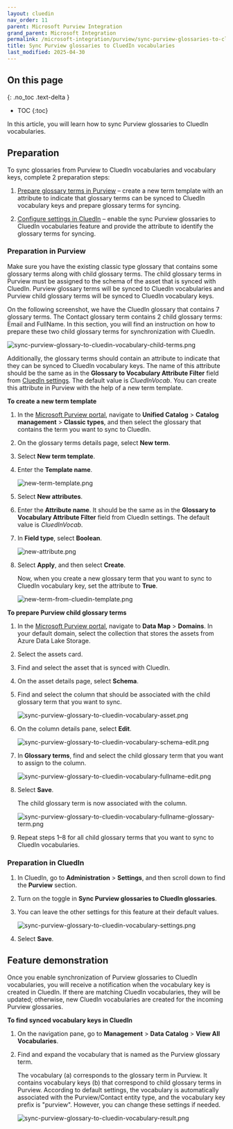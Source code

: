 ```yaml
---
layout: cluedin
nav_order: 11
parent: Microsoft Purview Integration
grand_parent: Microsoft Integration
permalink: /microsoft-integration/purview/sync-purview-glossaries-to-cluedin-vocabularies
title: Sync Purview glossaries to CluedIn vocabularies
last_modified: 2025-04-30
---
```

## On this page
{: .no_toc .text-delta }
- TOC
{:toc}

In this article, you will learn how to sync Purview glossaries to CluedIn vocabularies.

## Preparation

To sync glossaries from Purview to CluedIn vocabularies and vocabulary keys, complete 2 preparation steps:

1. [Prepare glossary terms in Purview](#preparation-in-purview) – create a new term template with an attribute to indicate that glossary terms can be synced to CluedIn vocabulary keys and prepare glossary terms for syncing.

1. [Configure settings in CluedIn](#preparation-in-cluedin) – enable the sync Purview glossaries to CluedIn vocabularies feature and provide the attribute to identify the glossary terms for syncing. 

### Preparation in Purview

Make sure you have the existing classic type glossary that contains some glossary terms along with child glossary terms. The child glossary terms in Purview must be assigned to the schema of the asset that is synced with CluedIn. Purview glossary terms will be synced to CluedIn vocabularies and Purview child glossary terms will be synced to CluedIn vocabulary keys.

On the following screenshot, we have the CluedIn glossary that contains 7 glossary terms. The Contact glossary term contains 2 child glossary terms: Email and FullName. In this section, you will find an instruction on how to prepare these two child glossary terms for synchronization with CluedIn.

![sync-purview-glossary-to-cluedin-vocabulary-child-terms.png](../../assets/images/microsoft-integration/purview/sync-purview-glossary-to-cluedin-vocabulary-child-terms.png)

Additionally, the glossary terms should contain an attribute to indicate that they can be synced to CluedIn vocabulary keys. The name of this attribute should be the same as in the **Glossary to Vocabulary Attribute Filter** field from [CluedIn settings](#preparation-in-cluedin). The default value is _CluedInVocab_. You can create this attribute in Purview with the help of a new term template.

**To create a new term template**

1. In the [Microsoft Purview portal](https://purview.microsoft.com/), navigate to **Unified Catalog** > **Catalog management** > **Classic types**, and then select the glossary that contains the term you want to sync to CluedIn.

1. On the glossary terms details page, select **New term**.

1. Select **New term template**.

1. Enter the **Template name**.

    ![new-term-template.png](../../assets/images/microsoft-integration/purview/new-term-template.png)

1. Select **New attributes**.

1. Enter the **Attribute name**. It should be the same as in the **Glossary to Vocabulary Attribute Filter** field from CluedIn settings. The default value is _CluedInVocab_.

1. In **Field type**, select **Boolean**.

    ![new-attribute.png](../../assets/images/microsoft-integration/purview/new-attribute.png)

1. Select **Apply**, and then select **Create**.

    Now, when you create a new glossary term that you want to sync to CluedIn vocabulary key, set the attribute to **True**.

    ![new-term-from-cluedin-template.png](../../assets/images/microsoft-integration/purview/new-term-from-cluedin-template.png)

**To prepare Purview child glossary terms**

1. In the [Microsoft Purview portal](https://purview.microsoft.com/), navigate to **Data Map** > **Domains**. In your default domain, select the collection that stores the assets from Azure Data Lake Storage.

1. Select the assets card.

1. Find and select the asset that is synced with CluedIn.

1. On the asset details page, select **Schema**.

1. Find and select the column that should be associated with the child glossary term that you want to sync. 

    ![sync-purview-glossary-to-cluedin-vocabulary-asset.png](../../assets/images/microsoft-integration/purview/sync-purview-glossary-to-cluedin-vocabulary-asset.png)

1. On the column details pane, select **Edit**.

    ![sync-purview-glossary-to-cluedin-vocabulary-schema-edit.png](../../assets/images/microsoft-integration/purview/sync-purview-glossary-to-cluedin-vocabulary-schema-edit.png)

1. In **Glossary terms**, find and select the child glossary term that you want to assign to the column.

    ![sync-purview-glossary-to-cluedin-vocabulary-fullname-edit.png](../../assets/images/microsoft-integration/purview/sync-purview-glossary-to-cluedin-vocabulary-fullname-edit.png)

1. Select **Save**.

    The child glossary term is now associated with the column.

    ![sync-purview-glossary-to-cluedin-vocabulary-fullname-glossary-term.png](../../assets/images/microsoft-integration/purview/sync-purview-glossary-to-cluedin-vocabulary-fullname-glossary-term.png)

1. Repeat steps 1–8 for all child glossary terms that you want to sync to CluedIn vocabularies.

### Preparation in CluedIn

1. In CluedIn, go to **Administration** > **Settings**, and then scroll down to find the **Purview** section.
    
1. Turn on the toggle in **Sync Purview glossaries to CluedIn glossaries**.

1. You can leave the other settings for this feature at their default values.

    ![sync-purview-glossary-to-cluedin-vocabulary-settings.png](../../assets/images/microsoft-integration/purview/sync-purview-glossary-to-cluedin-vocabulary-settings.png)

1. Select **Save**.

## Feature demonstration

Once you enable synchronization of Purview glossaries to CluedIn vocabularies, you will receive a notification when the vocabulary key is created in CluedIn. If there are matching CluedIn vocabularies, they will be updated; otherwise, new CluedIn vocabularies are created for the incoming Purview glossaries.

**To find synced vocabulary keys in CluedIn**

1. On the navigation pane, go to **Management** > **Data Catalog** > **View All Vocabularies**.

1. Find and expand the vocabulary that is named as the Purview glossary term.

    The vocabulary (a) corresponds to the glossary term in Purview. It contains vocabulary keys (b) that correspond to child glossary terms in Purview. According to default settings, the vocabulary is automatically associated with the Purview/Contact entity type, and the vocabulary key prefix is "purview". However, you can change these settings if needed.

    ![sync-purview-glossary-to-cluedin-vocabulary-result.png](../../assets/images/microsoft-integration/purview/sync-purview-glossary-to-cluedin-vocabulary-result.png)